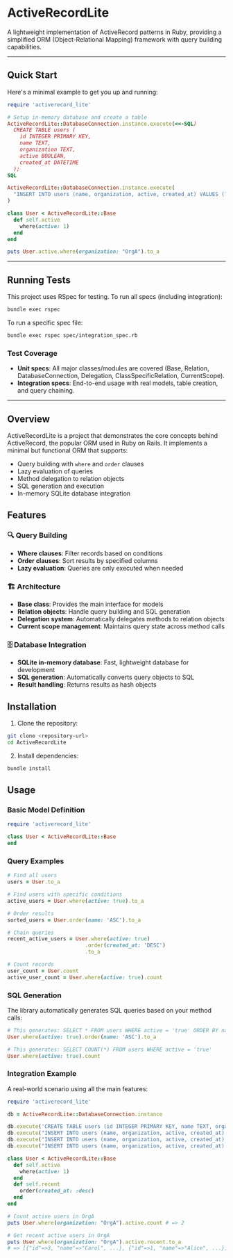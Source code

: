# ActiveRecordLite

A lightweight implementation of ActiveRecord patterns in Ruby, providing a simplified ORM (Object-Relational Mapping) framework with query building capabilities.

---

## Quick Start

Here's a minimal example to get you up and running:

```ruby
require 'activerecord_lite'

# Setup in-memory database and create a table
ActiveRecordLite::DatabaseConnection.instance.execute(<<-SQL)
  CREATE TABLE users (
    id INTEGER PRIMARY KEY,
    name TEXT,
    organization TEXT,
    active BOOLEAN,
    created_at DATETIME
  );
SQL

ActiveRecordLite::DatabaseConnection.instance.execute(
  "INSERT INTO users (name, organization, active, created_at) VALUES (?, ?, ?, ?)", ["Alice", "OrgA", 1, "2024-06-01"]
)

class User < ActiveRecordLite::Base
  def self.active
    where(active: 1)
  end
end

puts User.active.where(organization: "OrgA").to_a
```

---

## Running Tests

This project uses RSpec for testing. To run all specs (including integration):

```bash
bundle exec rspec
```

To run a specific spec file:

```bash
bundle exec rspec spec/integration_spec.rb
```

### Test Coverage
- **Unit specs**: All major classes/modules are covered (Base, Relation, DatabaseConnection, Delegation, ClassSpecificRelation, CurrentScope).
- **Integration specs**: End-to-end usage with real models, table creation, and query chaining.

---

## Overview

ActiveRecordLite is a project that demonstrates the core concepts behind ActiveRecord, the popular ORM used in Ruby on Rails. It implements a minimal but functional ORM that supports:

- Query building with `where` and `order` clauses
- Lazy evaluation of queries
- Method delegation to relation objects
- SQL generation and execution
- In-memory SQLite database integration

## Features

### 🔍 Query Building

- **Where clauses**: Filter records based on conditions
- **Order clauses**: Sort results by specified columns
- **Lazy evaluation**: Queries are only executed when needed

### 🏗️ Architecture

- **Base class**: Provides the main interface for models
- **Relation objects**: Handle query building and SQL generation
- **Delegation system**: Automatically delegates methods to relation objects
- **Current scope management**: Maintains query state across method calls

### 🗄️ Database Integration

- **SQLite in-memory database**: Fast, lightweight database for development
- **SQL generation**: Automatically converts query objects to SQL
- **Result handling**: Returns results as hash objects

## Installation

1. Clone the repository:

```bash
git clone <repository-url>
cd ActiveRecordLite
```

2. Install dependencies:

```bash
bundle install
```

## Usage

### Basic Model Definition

```ruby
require 'activerecord_lite'

class User < ActiveRecordLite::Base
end
```

### Query Examples

```ruby
# Find all users
users = User.to_a

# Find users with specific conditions
active_users = User.where(active: true).to_a

# Order results
sorted_users = User.order(name: 'ASC').to_a

# Chain queries
recent_active_users = User.where(active: true)
                         .order(created_at: 'DESC')
                         .to_a

# Count records
user_count = User.count
active_user_count = User.where(active: true).count
```

### SQL Generation

The library automatically generates SQL queries based on your method calls:

```ruby
# This generates: SELECT * FROM users WHERE active = 'true' ORDER BY name 'ASC'
User.where(active: true).order(name: 'ASC').to_a

# This generates: SELECT COUNT(*) FROM users WHERE active = 'true'
User.where(active: true).count
```

### Integration Example

A real-world scenario using all the main features:

```ruby
require 'activerecord_lite'

db = ActiveRecordLite::DatabaseConnection.instance

db.execute('CREATE TABLE users (id INTEGER PRIMARY KEY, name TEXT, organization TEXT, active BOOLEAN, created_at DATETIME);')
db.execute("INSERT INTO users (name, organization, active, created_at) VALUES (?, ?, ?, ?)", ["Alice", "OrgA", 1, "2024-06-01"])
db.execute("INSERT INTO users (name, organization, active, created_at) VALUES (?, ?, ?, ?)", ["Bob", "OrgB", 0, "2024-06-02"])
db.execute("INSERT INTO users (name, organization, active, created_at) VALUES (?, ?, ?, ?)", ["Carol", "OrgA", 1, "2024-06-03"])

class User < ActiveRecordLite::Base
  def self.active
    where(active: 1)
  end
  def self.recent
    order(created_at: :desc)
  end
end

# Count active users in OrgA
puts User.where(organization: "OrgA").active.count # => 2

# Get recent active users in OrgA
puts User.where(organization: "OrgA").active.recent.to_a
# => [{"id"=>3, "name"=>"Carol", ...}, {"id"=>1, "name"=>"Alice", ...}]
```